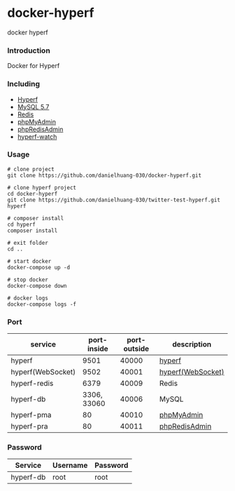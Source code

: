 # docker-hyperf
docker hyperf

### Introduction
Docker for Hyperf

### Including
 - [Hyperf](https://hub.docker.com/r/hyperf/hyperf)
 - [MySQL 5.7](https://hub.docker.com/_/mysql)
 - [Redis](https://hub.docker.com/_/redis)
 - [phpMyAdmin](https://hub.docker.com/r/phpmyadmin/phpmyadmin)
 - [phpRedisAdmin](https://hub.docker.com/r/erikdubbelboer/phpredisadmin)
 - [hyperf-watch](https://github.com/ha-ni-cc/hyperf-watch)
 
### Usage

```shell
# clone project
git clone https://github.com/danielhuang-030/docker-hyperf.git

# clone hyperf project
cd docker-hyperf
git clone https://github.com/danielhuang-030/twitter-test-hyperf.git hyperf

# composer install
cd hyperf
composer install

# exit folder
cd ..

# start docker
docker-compose up -d

# stop docker
docker-compose down

# docker logs
docker-compose logs -f
```

### Port
| service  | port-inside | port-outside  | description |
|---|---|---|---|
| hyperf  | 9501 | 40000 | [hyperf](http://localhost:40000) | 
| hyperf(WebSocket)  | 9502 | 40001 | [hyperf(WebSocket)](http://localhost:40001) | 
| hyperf-redis | 6379 | 40009 | Redis |
| hyperf-db | 3306, 33060 | 40006 | MySQL |
| hyperf-pma | 80 | 40010 | [phpMyAdmin](http://localhost:40010) |
| hyperf-pra | 80 | 40011 | [phpRedisAdmin](http://localhost:40011) |

### Password
| Service  | Username | Password  | 
|---|---|---|
| hyperf-db | root | root |
